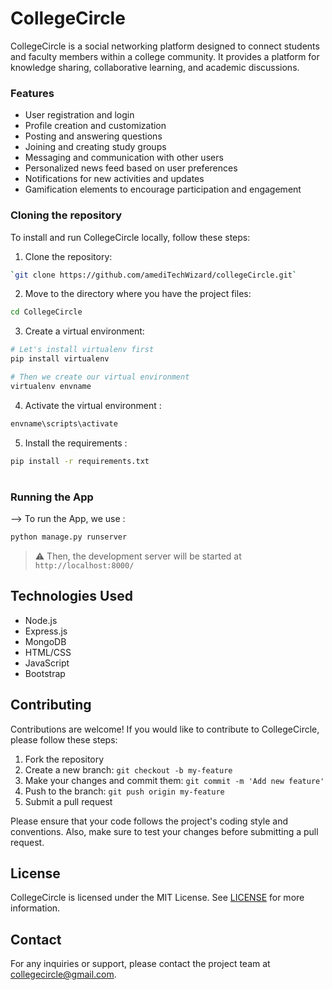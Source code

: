 # CollegeCircle

CollegeCircle is a social networking platform designed to connect students and faculty members within a college community. It provides a platform for knowledge sharing, collaborative learning, and academic discussions.

### Features

- User registration and login
- Profile creation and customization
- Posting and answering questions
- Joining and creating study groups
- Messaging and communication with other users
- Personalized news feed based on user preferences
- Notifications for new activities and updates
- Gamification elements to encourage participation and engagement

### Cloning the repository

To install and run CollegeCircle locally, follow these steps:

1. Clone the repository:
```bash
`git clone https://github.com/amediTechWizard/collegeCircle.git`

```
2. Move to the directory where you have the project files:
```bash
cd CollegeCircle

```
3. Create a virtual environment:
```bash
# Let's install virtualenv first
pip install virtualenv

# Then we create our virtual environment
virtualenv envname

```
4. Activate the virtual environment :
```bash
envname\scripts\activate

```
5. Install the requirements :
```bash
pip install -r requirements.txt

```

#

### Running the App

--> To run the App, we use :
```bash
python manage.py runserver

```

> ⚠ Then, the development server will be started at `http://localhost:8000/`

## Technologies Used

- Node.js
- Express.js
- MongoDB
- HTML/CSS
- JavaScript
- Bootstrap

## Contributing

Contributions are welcome! If you would like to contribute to CollegeCircle, please follow these steps:

1. Fork the repository
2. Create a new branch: `git checkout -b my-feature`
3. Make your changes and commit them: `git commit -m 'Add new feature'`
4. Push to the branch: `git push origin my-feature`
5. Submit a pull request

Please ensure that your code follows the project's coding style and conventions. Also, make sure to test your changes before submitting a pull request.

## License

CollegeCircle is licensed under the MIT License. See [LICENSE](LICENSE) for more information.

## Contact

For any inquiries or support, please contact the project team at [collegecircle@gmail.com](mailto:collegecircle@gmail.com).

